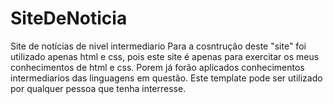# SiteDeNoticia
Site de notícias de nivel intermediario
Para a cosntrução deste "site" foi utilizado apenas html e css, pois este site é apenas para exercitar os meus conhecimentos de html e css.
Porem já forão aplicados conhecimentos intermediarios das linguagens em questão.
Este template pode ser utilizado por qualquer pessoa que tenha interresse.

